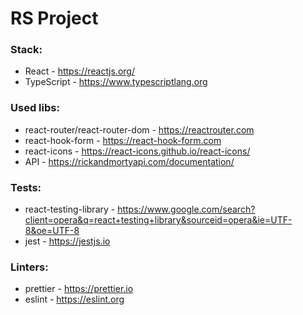 # RS Project

<h3>Stack:</h3>

- React - https://reactjs.org/
- TypeScript - https://www.typescriptlang.org

<h3>Used libs:</h3>

- react-router/react-router-dom - https://reactrouter.com
- react-hook-form - https://react-hook-form.com
- react-icons - https://react-icons.github.io/react-icons/
- API - https://rickandmortyapi.com/documentation/


<h3>Tests:</h3>

- react-testing-library - https://www.google.com/search?client=opera&q=react+testing+library&sourceid=opera&ie=UTF-8&oe=UTF-8
- jest - https://jestjs.io


<h3>Linters:</h3>

- prettier - https://prettier.io
- eslint - https://eslint.org
